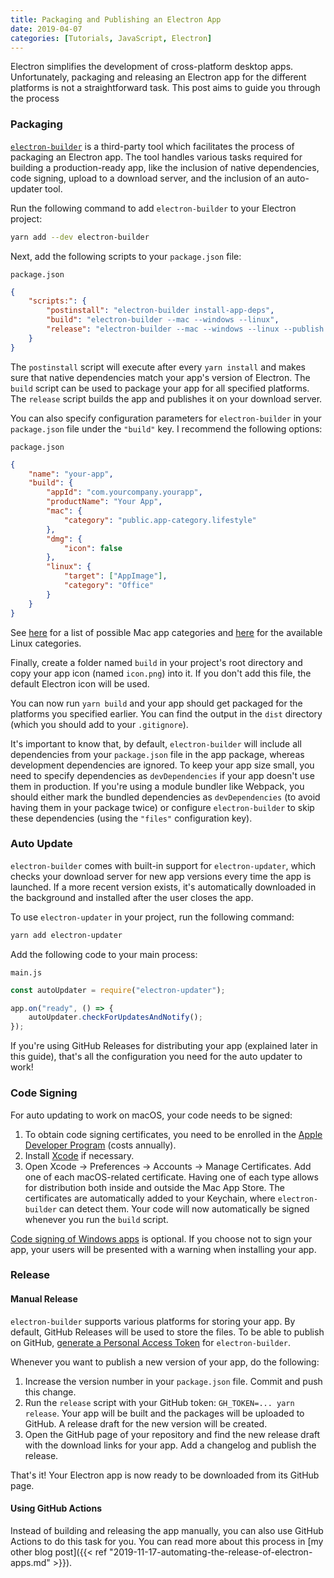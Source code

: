 ```yaml
---
title: Packaging and Publishing an Electron App
date: 2019-04-07
categories: [Tutorials, JavaScript, Electron]
---
```


Electron simplifies the development of cross-platform desktop apps. Unfortunately, packaging and releasing an Electron app for the different platforms is not a straightforward task. This post aims to guide you through the process

<!--more-->

### Packaging

[`electron-builder`](https://github.com/electron-userland/electron-builder) is a third-party tool which facilitates the process of packaging an Electron app. The tool handles various tasks required for building a production-ready app, like the inclusion of native dependencies, code signing, upload to a download server, and the inclusion of an auto-updater tool.

Run the following command to add `electron-builder` to your Electron project:

```sh
yarn add --dev electron-builder
```

Next, add the following scripts to your `package.json` file:

<div class="code-file-name"><code>package.json</code></div>

```json
{
	"scripts:": {
		"postinstall": "electron-builder install-app-deps",
		"build": "electron-builder --mac --windows --linux",
		"release": "electron-builder --mac --windows --linux --publish always"
	}
}
```

The `postinstall` script will execute after every `yarn install` and makes sure that native dependencies match your app's version of Electron. The `build` script can be used to package your app for all specified platforms. The `release` script builds the app and publishes it on your download server.

You can also specify configuration parameters for `electron-builder` in your `package.json` file under the `"build"` key. I recommend the following options:

<div class="code-file-name"><code>package.json</code></div>

```json
{
	"name": "your-app",
	"build": {
		"appId": "com.yourcompany.yourapp",
		"productName": "Your App",
		"mac": {
			"category": "public.app-category.lifestyle"
		},
		"dmg": {
			"icon": false
		},
		"linux": {
			"target": ["AppImage"],
			"category": "Office"
		}
	}
}
```

See [here](https://developer.apple.com/library/archive/documentation/General/Reference/InfoPlistKeyReference/Articles/LaunchServicesKeys.html#//apple_ref/doc/uid/TP40009250-SW8) for a list of possible Mac app categories and [here](https://specifications.freedesktop.org/menu-spec/latest/apa.html#main-category-registry) for the available Linux categories.

Finally, create a folder named `build` in your project's root directory and copy your app icon (named `icon.png`) into it. If you don't add this file, the default Electron icon will be used.

You can now run `yarn build` and your app should get packaged for the platforms you specified earlier. You can find the output in the `dist` directory (which you should add to your `.gitignore`).

It's important to know that, by default, `electron-builder` will include all dependencies from your `package.json` file in the app package, whereas development dependencies are ignored. To keep your app size small, you need to specify dependencies as `devDependencies` if your app doesn't use them in production. If you're using a module bundler like Webpack, you should either mark the bundled dependencies as `devDependencies` (to avoid having them in your package twice) or configure `electron-builder` to skip these dependencies (using the `"files"` configuration key).

### Auto Update

`electron-builder` comes with built-in support for `electron-updater`, which checks your download server for new app versions every time the app is launched. If a more recent version exists, it's automatically downloaded in the background and installed after the user closes the app.

To use `electron-updater` in your project, run the following command:

```sh
yarn add electron-updater
```

Add the following code to your main process:

<div class="code-file-name"><code>main.js</code></div>

```js
const autoUpdater = require("electron-updater");

app.on("ready", () => {
	autoUpdater.checkForUpdatesAndNotify();
});
```

If you're using GitHub Releases for distributing your app (explained later in this guide), that's all the configuration you need for the auto updater to work!

### Code Signing

For auto updating to work on macOS, your code needs to be signed:

1. To obtain code signing certificates, you need to be enrolled in the [Apple Developer Program](https://developer.apple.com/programs) (costs annually).
2. Install [Xcode](https://developer.apple.com/xcode) if necessary.
3. Open Xcode → Preferences → Accounts → Manage Certificates. Add one of each macOS-related certificate. Having one of each type allows for distribution both inside and outside the Mac App Store. The certificates are automatically added to your Keychain, where `electron-builder` can detect them. Your code will now automatically be signed whenever you run the `build` script.

[Code signing of Windows apps](https://www.electron.build/code-signing#windows) is optional. If you choose not to sign your app, your users will be presented with a warning when installing your app.

### Release

#### Manual Release

`electron-builder` supports various platforms for storing your app. By default, GitHub Releases will be used to store the files. To be able to publish on GitHub, [generate a Personal Access Token](https://github.com/settings/tokens) for `electron-builder`.

Whenever you want to publish a new version of your app, do the following:

1. Increase the version number in your `package.json` file. Commit and push this change.
2. Run the `release` script with your GitHub token: `GH_TOKEN=... yarn release`. Your app will be built and the packages will be uploaded to GitHub. A release draft for the new version will be created.
3. Open the GitHub page of your repository and find the new release draft with the download links for your app. Add a changelog and publish the release.

That's it! Your Electron app is now ready to be downloaded from its GitHub page.

#### Using GitHub Actions

Instead of building and releasing the app manually, you can also use GitHub Actions to do this task for you. You can read more about this process in [my other blog post]({{< ref "2019-11-17-automating-the-release-of-electron-apps.md" >}}).

